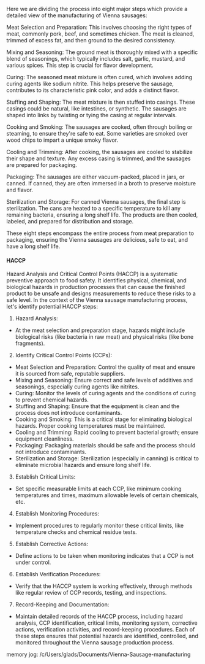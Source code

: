 Here we are dividing the process into eight major steps which provide a detailed view of the manufacturing of Vienna sausages:

Meat Selection and Preparation: This involves choosing the right types of meat, commonly pork, beef, and sometimes chicken. The meat is cleaned, trimmed of excess fat, and then ground to the desired consistency.

Mixing and Seasoning: The ground meat is thoroughly mixed with a specific blend of seasonings, which typically includes salt, garlic, mustard, and various spices. This step is crucial for flavor development.

Curing: The seasoned meat mixture is often cured, which involves adding curing agents like sodium nitrite. This helps preserve the sausage, contributes to its characteristic pink color, and adds a distinct flavor.

Stuffing and Shaping: The meat mixture is then stuffed into casings. These casings could be natural, like intestines, or synthetic. The sausages are shaped into links by twisting or tying the casing at regular intervals.

Cooking and Smoking: The sausages are cooked, often through boiling or steaming, to ensure they're safe to eat. Some varieties are smoked over wood chips to impart a unique smoky flavor.

Cooling and Trimming: After cooking, the sausages are cooled to stabilize their shape and texture. Any excess casing is trimmed, and the sausages are prepared for packaging.

Packaging: The sausages are either vacuum-packed, placed in jars, or canned. If canned, they are often immersed in a broth to preserve moisture and flavor.

Sterilization and Storage: For canned Vienna sausages, the final step is sterilization. The cans are heated to a specific temperature to kill any remaining bacteria, ensuring a long shelf life. The products are then cooled, labeled, and prepared for distribution and storage.

These eight steps encompass the entire process from meat preparation to packaging, ensuring the Vienna sausages are delicious, safe to eat, and have a long shelf life.


#### HACCP

Hazard Analysis and Critical Control Points (HACCP) is a systematic preventive approach to food safety. It identifies physical, chemical, and biological hazards in production processes that can cause the finished product to be unsafe and designs measurements to reduce these risks to a safe level. In the context of the Vienna sausage manufacturing process, let's identify potential HACCP steps:

1. Hazard Analysis:

- At the meat selection and preparation stage, hazards might include biological risks (like bacteria in raw meat) and physical risks (like bone fragments).
2. Identify Critical Control Points (CCPs):

- Meat Selection and Preparation: Control the quality of meat and ensure it is sourced from safe, reputable suppliers.
- Mixing and Seasoning: Ensure correct and safe levels of additives and seasonings, especially curing agents like nitrites.
- Curing: Monitor the levels of curing agents and the conditions of curing to prevent chemical hazards.
- Stuffing and Shaping: Ensure that the equipment is clean and the process does not introduce contaminants.
- Cooking and Smoking: This is a critical stage for eliminating biological hazards. Proper cooking temperatures must be maintained.
- Cooling and Trimming: Rapid cooling to prevent bacterial growth; ensure equipment cleanliness.
- Packaging: Packaging materials should be safe and the process should not introduce contaminants.
- Sterilization and Storage: Sterilization (especially in canning) is critical to eliminate microbial hazards and ensure long shelf life.
3. Establish Critical Limits:

- Set specific measurable limits at each CCP, like minimum cooking temperatures and times, maximum allowable levels of certain chemicals, etc.
4. Establish Monitoring Procedures:

- Implement procedures to regularly monitor these critical limits, like temperature checks and chemical residue tests.
5. Establish Corrective Actions:

- Define actions to be taken when monitoring indicates that a CCP is not under control.
6. Establish Verification Procedures:

- Verify that the HACCP system is working effectively, through methods like regular review of CCP records, testing, and inspections.
7. Record-Keeping and Documentation:

- Maintain detailed records of the HACCP process, including hazard analysis, CCP identification, critical limits, monitoring system, corrective actions, verification activities, and record-keeping procedures.
Each of these steps ensures that potential hazards are identified, controlled, and monitored throughout the Vienna sausage production process.



memory jog:
/c/Users/glads/Documents/Vienna-Sausage-manufacturing



